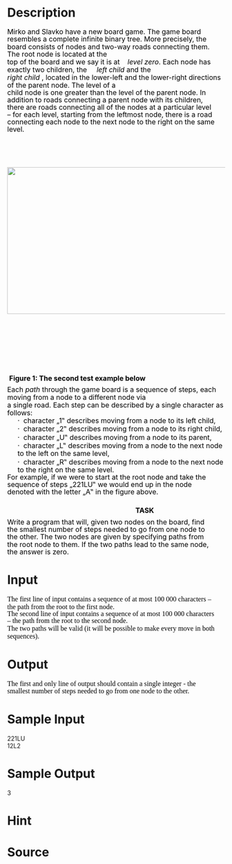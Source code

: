 
# Description

<div class="content"><div style="margin: 7.5pt 16.45pt 0pt 0cm; line-height: 13pt"><span style="font-size: medium"><span style="color: black">Mirko and Slavko have a new board game. The game board resembles a complete infinite binary tree. More precisely, the board consists of nodes and two-way roads connecting them. The root node is located at the </span></span></div>
<div style="margin: 0cm -1.5pt 0pt 0cm; line-height: 13.5pt; text-align: left" align="left"><span style="font-size: medium"><span style="color: black">top of the board and we say it is at <i>   level zero</i>. Each node has exactly two children, the <i>    left child</i> and the </span></span></div>
<div style="margin: 0cm -1.5pt 0pt 0cm; line-height: 13.5pt; text-align: left" align="left"><span style="font-size: medium"><i><span style="color: black">right child</span></i><span style="color: black"> , located in the lower-left and the lower-right directions of the parent node. The level of a </span></span></div>
<div style="margin: 0cm 16.25pt 0pt 0cm; line-height: 12.65pt"><span style="font-size: medium"><span style="color: black">child node is one greater than the level of the parent node. In addition to roads connecting a parent node with its children, there are roads connecting all of the nodes at a particular level – for each level, starting from the leftmost node, there is a road connecting each node to the next node to the right on the same level. </span></span></div>
<div style="margin: 0cm -1.1pt 0pt 0cm; line-height: 10pt" align="left"><span style="font-size: medium"><span style="color: black"> </span></span></div>
<div style="margin: 0cm -1.1pt 0pt 0cm; line-height: 10pt" align="left"><span style="font-size: medium"><span style="color: black"> </span></span></div>
<div style="margin: 0cm -1.1pt 0pt 0cm; line-height: 10pt" align="left"><span style="font-size: medium"><span style="color: black"> </span></span></div>
<div style="margin: 0cm -1.1pt 0pt 0cm; line-height: 10pt" align="left"><span style="font-size: medium"><span style="color: black"> </span></span></div>
<div style="margin: 0cm -1.1pt 0pt 0cm; line-height: 10pt" align="left"><span style="font-size: medium"><span style="color: black"> </span></span></div>
<div style="margin: 0cm -1.1pt 0pt 0cm; line-height: 10pt" align="left"><span style="font-size: medium"><span style="color: black"> <img height="340" width="568" alt="" src="/source/bzoj/3342/img/aHR0cHM6Ly9seWRzeS5jb20vSnVkZ2VPbmxpbmUvdXBsb2FkLzIwMTQwMS8xKDEpLmpwZw==.jpg"/></span></span></div>
<div style="margin: 0cm -1.1pt 0pt 0cm; line-height: 10pt" align="left"><span style="font-size: medium"><span style="color: black"> </span></span></div>
<div style="margin: 0cm -1.1pt 0pt 0cm; line-height: 10pt" align="left"><span style="font-size: medium"><span style="color: black"> </span></span></div>
<div style="margin: 0cm -1.1pt 0pt 0cm; line-height: 10pt" align="left"><span style="font-size: medium"><span style="color: black"> </span></span></div>
<div style="margin: 0cm -1.1pt 0pt 0cm; line-height: 10pt" align="left"><span style="font-size: medium"><span style="color: black"> </span></span></div>
<div style="margin: 0cm -1.1pt 0pt 0cm; line-height: 10pt" align="left"><span style="font-size: medium"><span style="color: black"> </span></span></div>
<div style="margin: 0cm -1.1pt 0pt 0cm; line-height: 10pt" align="left"><span style="font-size: medium"><span style="color: black"> </span></span></div>
<div style="margin: 0cm -1.1pt 0pt 0cm; line-height: 10pt" align="left"><span style="font-size: medium"><span style="color: black"> </span></span></div>
<div style="margin: 0cm -1.1pt 0pt 0cm; line-height: 10pt" align="left"><span style="font-size: medium"><span style="color: black"> </span></span></div>
<div style="margin: 0cm -1.1pt 0pt 0cm; line-height: 10pt" align="left"><span style="font-size: medium"><span style="color: black"> </span></span></div>
<div style="margin: 0cm -1.1pt 0pt 0cm; line-height: 10pt" align="left"><span style="font-size: medium"><span style="color: black"> </span></span></div>
<div style="margin: 0cm -1.1pt 0pt 0cm; line-height: 10pt" align="left"><span style="font-size: medium"><span style="color: black"> </span></span></div>
<div style="margin: 0cm -1.1pt 0pt 0cm; line-height: 4pt" align="left"><span style="font-size: medium"><span style="color: black"> </span></span><span style="font-size: medium"><b><span style="color: black">Figure 1: The second test example below </span></b></span></div>
<div style="margin: 0cm -1.1pt 0pt 0cm; line-height: 10pt" align="left"><span style="font-size: medium"><span style="color: black"> </span></span></div>
<div style="margin: 0cm -1.5pt 0pt 0cm; line-height: 13.5pt" align="left"><span style="font-size: medium"><span style="color: black">Each <i>path</i> through the game board is a sequence of steps, each moving from a node to a different node via </span></span></div>
<div style="margin: 0cm -1.5pt 0pt 0cm; line-height: 13.5pt" align="left"><span style="font-size: medium"><span style="color: black">a single road. Each step can be described by a single character as follows: </span></span></div>
<div style="margin: 0.5pt -1.1pt 0pt 18pt; line-height: 13.5pt" align="left"><span style="font-size: medium"><span style="color: black">· </span><span style="color: black"> </span><span style="color: black">character „1</span><span style="color: black">‟</span><span style="color: black"> describes moving from a node to its left child, </span></span></div>
<div style="margin: 0.5pt -1.1pt 0pt 18pt; line-height: 13.5pt" align="left"><span style="font-size: medium"><span style="color: black">· </span><span style="color: black"> </span><span style="color: black">character „2</span><span style="color: black">‟</span><span style="color: black"> describes moving from a node to its right child, </span></span></div>
<div style="margin: 1.5pt -1.1pt 0pt 18pt; line-height: 13.5pt" align="left"><span style="font-size: medium"><span style="color: black">· </span><span style="color: black"> </span><span style="color: black">character „U</span><span style="color: black">‟</span><span style="color: black"> describes moving from a node to its parent, </span></span></div>
<div style="margin: 0.5pt -1.1pt 0pt 18pt; line-height: 13.5pt" align="left"><span style="font-size: medium"><span style="color: black">· </span><span style="color: black"> </span><span style="color: black">character „L</span><span style="color: black">‟</span><span style="color: black"> describes moving from a node to the next node to the left on the same level, </span></span></div>
<div style="margin: 1.5pt -1.1pt 0pt 18pt; line-height: 13.5pt" align="left"><span style="font-size: medium"><span style="color: black">· </span><span style="color: black"> </span><span style="color: black">character „R</span><span style="color: black">‟</span><span style="color: black"> describes moving from a node to the next node to the right on the same level. </span></span></div>
<div style="margin: 0cm 16.8pt 0pt 0cm; line-height: 13pt"><span style="font-size: medium"><span style="color: black">For example, if we were to start at the root node and take the sequence of steps „221LU</span><span style="color: black">‟</span><span style="color: black"> we would end up in the node denoted with the letter „A</span><span style="color: black">‟</span><span style="color: black"> in the figure above. </span></span></div>
<div style="margin: 0cm -1.1pt 0pt 0cm; line-height: 10pt" align="left"><span style="font-size: medium"><span style="color: black"> </span></span></div>
<div style="margin: 0cm -1.1pt 0pt 0cm; line-height: 8pt" align="left"><span style="font-size: medium"><span style="color: black"> </span></span></div>
<div style="margin: 0cm -1.9pt 0pt 222.75pt; line-height: 13.5pt" align="left"><span style="font-size: medium"><b><span style="color: black">TASK </span></b></span></div>
<div style="margin: 7.5pt 16.15pt 0pt 0cm; line-height: 13pt"><span style="font-size: medium"><span style="color: black">Write a program that will, given two nodes on the board, find the smallest number of steps needed to go from one node to the other. The two nodes are given by specifying paths from the root node to them. If the two paths lead to the same node, the answer is zero. </span></span></div></div>

# Input

<div class="content"><p class="MsoNormal" style="margin: 7.5pt 16.35pt 0pt 0cm; line-height: 13pt; mso-line-height-rule: exactly; mso-layout-grid-align: none"><span style="font-size: medium"><span lang="EN-US" style="color: black; font-family: &#34;Trebuchet MS&#34;; mso-bidi-font-size: 12.0pt; mso-font-kerning: 0pt">The first line of input contains a sequence of at most 100 000 characters – the path from the root to the first node. </span></span><span lang="EN-US" style="font-size: 10pt; color: black; font-family: &#34;Trebuchet MS&#34;; mso-bidi-font-size: 12.0pt; mso-font-kerning: 0pt"><o:p></o:p></span></p>
<p class="MsoNormal" style="margin: 0.5pt 16.2pt 0pt 0cm; line-height: 12pt; mso-line-height-rule: exactly; mso-layout-grid-align: none"><span style="font-size: medium"><span lang="EN-US" style="color: black; font-family: &#34;Trebuchet MS&#34;; mso-bidi-font-size: 12.0pt; mso-font-kerning: 0pt">The second line of input contains a sequence of at most 100 000 characters – the path from the root to the second node. </span></span><span lang="EN-US" style="font-size: 10pt; color: black; font-family: &#34;Trebuchet MS&#34;; mso-bidi-font-size: 12.0pt; mso-font-kerning: 0pt"><o:p></o:p></span></p>
<p class="MsoNormal" align="left" style="margin: 0.5pt -1.5pt 0pt 0cm; line-height: 13.5pt; text-align: left; mso-line-height-rule: exactly; mso-layout-grid-align: none"><span style="font-size: medium"><span lang="EN-US" style="color: black; font-family: &#34;Trebuchet MS&#34;; mso-bidi-font-size: 12.0pt; mso-font-kerning: 0pt">The two paths will be valid (it will be possible to make every move in both sequences). </span></span><span lang="EN-US" style="font-size: 10pt; color: black; font-family: &#34;Trebuchet MS&#34;; mso-bidi-font-size: 12.0pt; mso-font-kerning: 0pt"><o:p></o:p></span></p>
<p></p></div>

# Output

<div class="content"><p class="MsoNormal" style="margin: 7.5pt 25.85pt 0pt 0cm; line-height: 13pt; mso-line-height-rule: exactly; mso-layout-grid-align: none"><span style="font-size: medium"><span lang="EN-US" style="color: black; font-family: &#34;Trebuchet MS&#34;; mso-bidi-font-size: 12.0pt; mso-font-kerning: 0pt">The first and only line of output should contain a single integer - the smallest number of steps needed to go from one node to the other. </span></span><span lang="EN-US" style="font-size: 10pt; color: black; font-family: &#34;Trebuchet MS&#34;; mso-bidi-font-size: 12.0pt; mso-font-kerning: 0pt"><o:p></o:p></span></p></div>

# Sample Input

<div class="content"><span class="sampledata">221LU <br/>
12L2 <br/>
</span></div>

# Sample Output

<div class="content"><span class="sampledata">3</span></div>

# Hint

<div class="content"><p></p></div>

# Source

<div class="content"><p><a href="problemset.php?search="></a></p></div>

